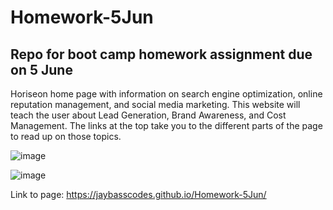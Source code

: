 # Homework-5Jun
## Repo for boot camp homework assignment due on 5 June
Horiseon home page with information on search engine optimization, online reputation management, and social media marketing.
This website will teach the user about Lead Generation, Brand Awareness, and Cost Management.
The links at the top take you to the different parts of the page to read up on those topics. 

![image](https://github.com/JayBassCodes/Homework-5Jun/assets/132828489/f6d5cf6a-49c7-4037-a6a7-1cbb201e57f4)

![image](https://github.com/JayBassCodes/Homework-5Jun/assets/132828489/de7dc401-ecb1-4ef1-8e8a-d804870da59a)

Link to page:
https://jaybasscodes.github.io/Homework-5Jun/
